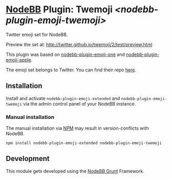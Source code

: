 # [NodeBB](https://nodebb.org/) Plugin: **Twemoji** *\<nodebb-plugin-emoji-twemoji>*

Twitter emoji set for NodeBB.

Preview the set at: http://twitter.github.io/twemoji/2/test/preview.html

This plugin was based on [nodebb-plugin-emoji-one](https://github.com/NodeBB-Community/nodebb-plugin-emoji-one) and
[nodebb-plugin-emoji-apple](https://github.com/NodeBB-Community/nodebb-plugin-emoji-apple).

The emoji set belongs to Twitter. You can find their repo [here](https://github.com/twitter/twemoji/tree/gh-pages/).

## Installation

Install and activate `nodebb-plugin-emoji-extended` and `nodebb-plugin-emoji-twemoji` via the admin control panel of your NodeBB instance.

### Manual installation

The manual installation via [NPM](https://www.npmjs.com/) may result in version-conflicts with NodeBB.

    npm install nodebb-plugin-emoji-extended nodebb-plugin-emoji-twemoji

## Development

This module gets developed using the [NodeBB Grunt](https://github.com/NodeBB-Community/nodebb-grunt) Framework.
